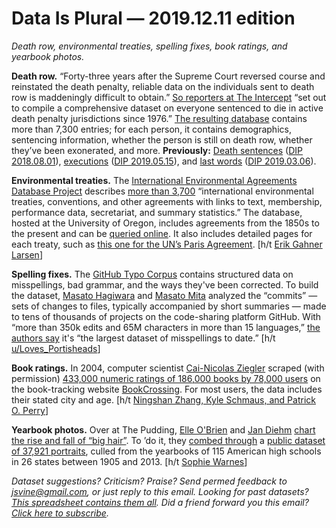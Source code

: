 Data Is Plural — 2019.12.11 edition
===================================

*Death row, environmental treaties, spelling fixes, book ratings, and yearbook photos.*


__Death row.__ “Forty-three years after the Supreme Court reversed course and reinstated the death penalty, reliable data on the individuals sent to death row is maddeningly difficult to obtain.” [So reporters at The Intercept](https://theintercept.com/series/the-condemned/) “set out to compile a comprehensive dataset on everyone sentenced to die in active death penalty jurisdictions since 1976.” [The resulting database](https://github.com/firstlookmedia/the-condemned-data) contains more than 7,300 entries; for each person, it contains demographics, sentencing information, whether the person is still on death row, whether they’ve been exonerated, and more. __Previously:__ [Death sentences](https://endofitsrope.com/using-the-database/) ([DIP 2018.08.01](https://www.data-is-plural.com/archive/2018-08-01-edition)), [executions](https://deathpenaltyinfo.org/executions/execution-database) ([DIP 2019.05.15](https://www.data-is-plural.com/archive/2019-05-15-edition)), and [last words](https://selectstarsql.com/frontmatter.html#dataset) ([DIP 2019.03.06](https://www.data-is-plural.com/archive/2019-03-06-edition)).


__Environmental treaties.__ The [International Environmental Agreements Database Project](https://iea.uoregon.edu/) describes [more than 3,700](https://iea.uoregon.edu/iea-project-contents) “international environmental treaties, conventions, and other agreements with links to text, membership, performance data, secretariat, and summary statistics.” The database, hosted at the University of Oregon, includes agreements from the 1850s to the present and can be [queried online](https://iea.uoregon.edu/base-agreement-list). It also includes detailed pages for each treaty, such as [this one for the UN’s Paris Agreement](https://iea.uoregon.edu/membership-long-form/5046). [h/t [Erik Gahner Larsen](https://github.com/erikgahner/PolData)]


__Spelling fixes.__ The [GitHub Typo Corpus](https://github.com/mhagiwara/github-typo-corpus) contains structured data on misspellings, bad grammar, and the ways they've been corrected. To build the dataset, [Masato Hagiwara](http://masatohagiwara.net/) and [Masato Mita](https://sites.google.com/view/masatomita/) analyzed the “commits” — sets of changes to files, typically accompanied by short summaries — made to tens of thousands of projects on the code-sharing platform GitHub. With “more than 350k edits and 65M characters in more than 15 languages,” [the authors say](https://arxiv.org/abs/1911.12893) it's “the largest dataset of misspellings to date.” [h/t [u/Loves\_Portisheads](https://www.reddit.com/r/datasets/comments/e5hdxt/spelling_and_grammar_correction_corpus_from/)]


__Book ratings.__ In 2004, computer scientist [Cai-Nicolas Ziegler](http://dbis.informatik.uni-freiburg.de/team/ziegler/cai) scraped (with permission) [433,000 numeric ratings of 186,000 books by 78,000 users](http://www2.informatik.uni-freiburg.de/~cziegler/BX/) on the book-tracking website [BookCrossing](https://www.bookcrossing.com/). For most users, the data includes their stated city and age. [h/t [Ningshan Zhang, Kyle Schmaus, and Patrick O. Perry](https://arxiv.org/abs/1806.02321)]


__Yearbook photos.__ Over at The Pudding, [Elle O'Brien](https://www.elle-obrien.com/) and [Jan Diehm](http://jandiehmdesigns.com/) [chart the rise and fall of “big hair”](https://pudding.cool/2019/11/big-hair/). To ’do it, they [combed through](https://github.com/andronovhopf/Bigdata_Bighair) a [public dataset of 37,921 portraits](http://people.eecs.berkeley.edu/~shiry/projects/yearbooks/yearbooks.html), culled from the yearbooks of 115 American high schools in 26 states between 1905 and 2013. [h/t [Sophie Warnes](https://www.getrevue.co/profile/FairWarning/issues/fair-warning-inheritance-tax-nightingale-and-wine-212281)]


*Dataset suggestions? Criticism? Praise? Send permed feedback to jsvine@gmail.com, or just reply to this email. Looking for past datasets? [This spreadsheet contains them all](https://docs.google.com/spreadsheets/d/1wZhPLMCHKJvwOkP4juclhjFgqIY8fQFMemwKL2c64vk). Did a friend forward you this email? [Click here to subscribe](https://tinyletter.com/data-is-plural).*